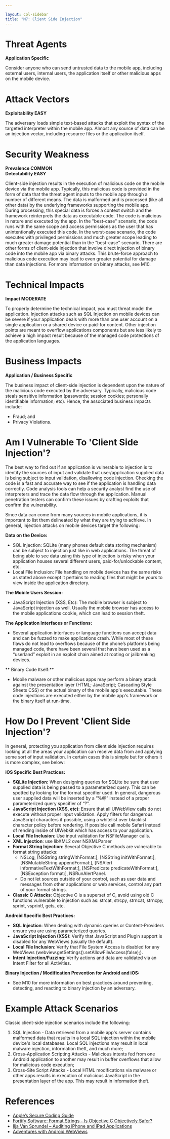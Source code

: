 ```yaml
---

layout: col-sidebar
title: "M7: Client Side Injection"
---
```


# Threat Agents

**Application Specific**

Consider anyone who can send untrusted data to the mobile app, including external users, internal users, the application itself or other malicious apps on the mobile device.	

# Attack Vectors	

**Exploitability EASY**

The adversary loads simple text-based attacks that exploit the syntax of the targeted interpreter within the mobile app. Almost any source of data can be an injection vector, including resource files or the application itself.	

# Security Weakness	

**Prevalence COMMON** <br />
**Detectability EASY**

Client-side injection results in the execution of malicious code on the mobile device via the mobile app. Typically, this malicious code is provided in the form of data that the threat agent inputs to the mobile app through a number of different means. The data is malformed and is processed (like all other data) by the underlying frameworks supporting the mobile app. During processing, this special data is forces a context switch and the framework reinterprets the data as executable code. The code is malicious in nature and executed by the app. In the "best-case" scenario, the code runs with the same scope and access permissions as the user that has unintentionally executed this code. In the worst-case scenario, the code executes with privileged permissions and much greater scope leading to much greater damage potential than in the "best-case" scenario. There are other forms of client-side injection that involve direct injection of binary code into the mobile app via binary attacks. This brute-force approach to malicious code execution may lead to even greater potential for damage than data injections. For more information on binary attacks, see M10.	

# Technical Impacts	

**Impact MODERATE**

To properly determine the technical impact, you must threat model the application. Injection attacks such as SQL Injection on mobile devices can be severe if your application deals with more than one user account on a single application or a shared device or paid-for content. Other injection points are meant to overflow applications components but are less likely to achieve a high impact result because of the managed code protections of the application languages.	

# Business Impacts
	
**Application / Business Specific** 
		

The business impact of client-side injection is dependent upon the nature of the malicious code executed by the adversary. Typically, malicious code steals sensitive information (passwords; session cookies; personally identifiable information; etc). Hence, the associated business impacts include:
- Fraud; and
- Privacy Violations.


# Am I Vulnerable To 'Client Side Injection'?

The best way to find out if an application is vulnerable to injection is to identify the sources of input and validate that user/application supplied data is being subject to input validation, disallowing code injection. Checking the code is a fast and accurate way to see if the application is handling data correctly. Code analysis tools can help a security analyst find the use of interpreters and trace the data flow through the application. Manual penetration testers can confirm these issues by crafting exploits that confirm the vulnerability.

Since data can come from many sources in mobile applications, it is important to list them delineated by what they are trying to achieve. In general, injection attacks on mobile devices target the following:


**Data on the Device:**

- SQL Injection: SQLite (many phones default data storing mechanism) can be subject to injection just like in web applications. The threat of being able to see data using this type of injection is risky when your application houses several different users, paid-for/unlockable content, etc.
- Local File Inclusion: File handling on mobile devices has the same risks as stated above except it pertains to reading files that might be yours to view inside the application directory.

**The Mobile Users Session:**

- JavaScript Injection (XSS, Etc): The mobile browser is subject to JavaScript injection as well. Usually the mobile browser has access to the mobile applications cookie, which can lead to session theft.

**The Application Interfaces or Functions:**

- Several application interfaces or language functions can accept data and can be fuzzed to make applications crash. While most of these flaws do not lead to overflows because of the phone’s platforms being managed code, there have been several that have been used as a “userland” exploit in an exploit chain aimed at rooting or jailbreaking devices.

** Binary Code Itself:**

- Mobile malware or other malicious apps may perform a binary attack against the presentation layer (HTML; JavaScript; Cascading Style Sheets CSS) or the actual binary of the mobile app's executable. These code injections are executed either by the mobile app's framework or the binary itself at run-time.


# How Do I Prevent 'Client Side Injection'?

In general, protecting you application from client side injection requires looking at all the areas your application can receive data from and applying some sort of input validation. In certain cases this is simple but for others it is more complex, see below:


**iOS Specific Best Practices:**


- **SQLite Injection:** When designing queries for SQLite be sure that user supplied data is being passed to a parameterized query. This can be spotted by looking for the format specifier used. In general, dangerous user supplied data will be inserted by a “%@” instead of a proper parameterized query specifier of “?”.
- **JavaScript Injection (XSS, etc)**: Ensure that all UIWebView calls do not execute without proper input validation. Apply filters for dangerous JavaScript characters if possible, using a whitelist over blacklist character policy before rendering. If possible call mobile Safari instead of rending inside of UIWebkit which has access to your application.
- **Local File Inclusion**: Use input validation for NSFileManager calls.
- **XML Injection**: use libXML2 over NSXMLParser
- **Format String Injection**: Several Objective C methods are vulnerable to format string attacks:
  - NSLog, [NSString stringWithFormat:], [NSString initWithFormat:], [NSMutableString appendFormat:], [NSAlert informativeTextWithFormat:], [NSPredicate predicateWithFormat:], [NSException format:], NSRunAlertPanel.
  - Do not let sources outside of your control, such as user data and messages from other applications or web services, control any part of your format strings.
- **Classic C Attacks**: Objective C is a superset of C, avoid using old C functions vulnerable to injection such as: strcat, strcpy, strncat, strncpy, sprint, vsprintf, gets, etc.

**Android Specific Best Practices:**


- **SQL Injection**: When dealing with dynamic queries or Content-Providers ensure you are using parameterized queries.
- **JavaScript Injection (XSS)**: Verify that JavaScript and Plugin support is disabled for any WebViews (usually the default).
- **Local File Inclusion**: Verify that File System Access is disabled for any WebViews (webview.getSettings().setAllowFileAccess(false);).
- **Intent Injection/Fuzzing**: Verify actions and data are validated via an Intent Filter for all Activities.

**Binary Injection / Modification Prevention for Android and iOS:**


- See M10 for more information on best practices around preventing, detecting, and reacting to binary injection by an adversary.

# Example Attack Scenarios

Classic client-side injection scenarios include the following:

1. SQL Injection - Data retrieved from a mobile app's server contains malformed data that results in a local SQL injection within the mobile device's local databases. Local SQL injections may result in local malware injection, information theft, and much more;
2. Cross-Application Scripting Attacks - Malicious intents fed from one Android application to another may result in buffer overflows that allow for malicious code execution;
3. Cross-Site Script Attacks - Local HTML modifications via malware or other apps results in execution of malicious JavaScript in the presentation layer of the app. This may result in information theft.

# References

- [Apple’s Secure Coding Guide](https://developer.apple.com/library/mac/#documentation/security/conceptual/SecureCodingGuide)
- [Fortify Software: Format Strings - Is Objective C Objectively Safer?](http://blog.fortify.com/blog/2012/07/25/Format-Strings-Is-Objective-C-Objectively-Safer)
- [Ilja Van Sprundel – Auditing iPhone and iPad Applications](http://www.youtube.com/watch?v=FJvyLUjbAy0)
- [Adventures with Android WebViews](http://labs.mwrinfosecurity.com/blog/2012/04/23/adventures-with-android-webviews/)